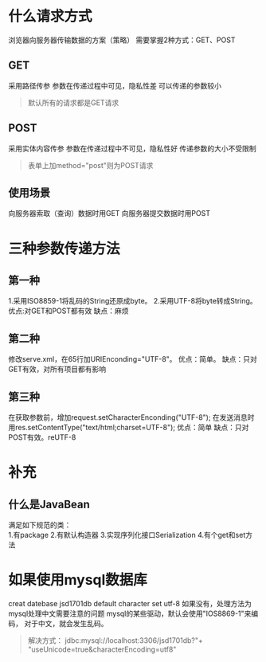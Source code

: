 # 什么请求方式
浏览器向服务器传输数据的方案（策略）
需要掌握2种方式：GET、POST

## GET
采用路径传参
参数在传递过程中可见，隐私性差
可以传递的参数较小
> 默认所有的请求都是GET请求
## POST
采用实体内容传参
参数在传递过程中不可见，隐私性好
传递参数的大小不受限制
> 表单上加method="post"则为POST请求

## 使用场景
向服务器索取（查询）数据时用GET
向服务器提交数据时用POST

# 三种参数传递方法
## 第一种
1.采用ISO8859-1将乱码的String还原成byte。
2.采用UTF-8将byte转成String。
优点:对GET和POST都有效
缺点：麻烦

## 第二种
修改serve.xml，在65行加URIEnconding="UTF-8"。
优点：简单。
缺点：只对GET有效，对所有项目都有影响

## 第三种
在获取参数前，增加request.setCharacterEnconding("UTF-8");
在发送消息时用res.setContentType("text/html;charset=UTF-8");
优点：简单
缺点：只对POST有效。reUTF-8

# 补充
## 什么是JavaBean
满足如下规范的类：<br>
1.有package
2.有默认构造器
3.实现序列化接口Serialization
4.有个get和set方法

# 如果使用mysql数据库
creat datebase jsd1701db
default character set utf-8
如果没有，处理方法为
mysql处理中文需要注意的问题
mysql的某些驱动，默认会使用"IOS8869-1"来编码，
对于中文，就会发生乱码。
> 解决方式：
jdbc:mysql://localhost:3306/jsd1701db?"+
"useUnicode=true&characterEncoding=utf8"



